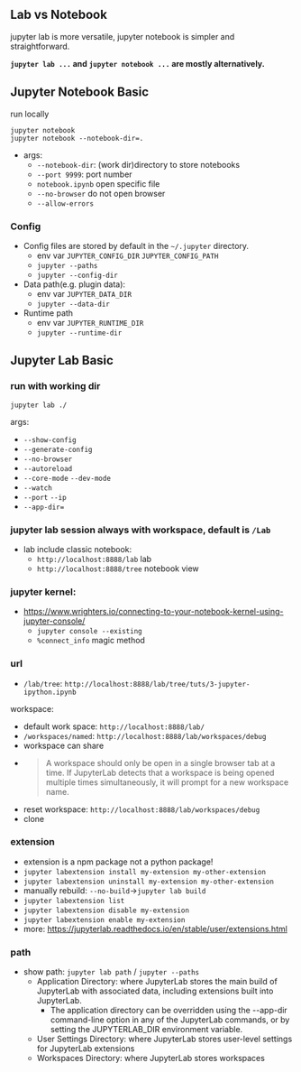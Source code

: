 ## Lab vs Notebook

jupyter lab is more versatile, jupyter notebook is simpler and straightforward.

**`jupyter lab ...` and `jupyter notebook ...` are mostly alternatively.**

## Jupyter Notebook Basic

run locally

```
jupyter notebook 
jupyter notebook --notebook-dir=.
```

* args:
    * `--notebook-dir`: (work dir)directory to store notebooks
    * `--port 9999`: port number
    * `notebook.ipynb` open specific file
    * `--no-browser` do not open browser
    * `--allow-errors`

### Config

* Config files are stored by default in the `~/.jupyter` directory.
    * env var `JUPYTER_CONFIG_DIR` `JUPYTER_CONFIG_PATH`
    * `jupyter --paths`
    * `jupyter --config-dir`
* Data path(e.g. plugin data):
    * env var `JUPYTER_DATA_DIR`
    * `jupyter --data-dir`
* Runtime path
    * env var `JUPYTER_RUNTIME_DIR`
    * `jupyter --runtime-dir`

## Jupyter Lab Basic

### run with working dir

```
jupyter lab ./
```

args:

* `--show-config`
* `--generate-config`
* `--no-browser`
* `--autoreload`
* `--core-mode` `--dev-mode`
* `--watch`
* `--port` `--ip`
* `--app-dir=`

### jupyter lab session always with workspace, default is `/Lab`

* lab include classic notebook:
    * `http://localhost:8888/lab` lab
    * `http://localhost:8888/tree` notebook view

### jupyter kernel:

* https://www.wrighters.io/connecting-to-your-notebook-kernel-using-jupyter-console/
    * `jupyter console --existing`
    * `%connect_info` magic method

### url

* `/lab/tree`: `http://localhost:8888/lab/tree/tuts/3-jupyter-ipython.ipynb`

workspace:

* default work space: `http://localhost:8888/lab/`
* `/workspaces/named`: `http://localhost:8888/lab/workspaces/debug`
* workspace can share
* > A workspace should only be open in a single browser tab at a time. If JupyterLab detects that a workspace is being
  opened multiple times simultaneously, it will prompt for a new workspace name.
* reset workspace: `http://localhost:8888/lab/workspaces/debug`
* clone

### extension

* extension is a npm package not a python package!
* `jupyter labextension install my-extension my-other-extension`
* `jupyter labextension uninstall my-extension my-other-extension`
* manually rebuild: `--no-build`->`jupyter lab build`
* `jupyter labextension list`
* `jupyter labextension disable my-extension`
* `jupyter labextension enable my-extension`
* more: https://jupyterlab.readthedocs.io/en/stable/user/extensions.html

### path

* show path: `jupyter lab path` / `jupyter --paths`
    * Application Directory: where JupyterLab stores the main build of JupyterLab with associated data, including
      extensions built into JupyterLab.
        * The application directory can be overridden using the --app-dir command-line option in any of the JupyterLab
          commands, or by setting the JUPYTERLAB_DIR environment variable.
    * User Settings Directory: where JupyterLab stores user-level settings for JupyterLab extensions
    * Workspaces Directory: where JupyterLab stores workspaces
